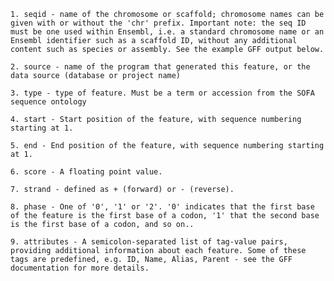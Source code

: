     1. seqid - name of the chromosome or scaffold; chromosome names can be given with or without the 'chr' prefix. Important note: the seq ID must be one used within Ensembl, i.e. a standard chromosome name or an Ensembl identifier such as a scaffold ID, without any additional content such as species or assembly. See the example GFF output below.

    2. source - name of the program that generated this feature, or the data source (database or project name)

    3. type - type of feature. Must be a term or accession from the SOFA sequence ontology

    4. start - Start position of the feature, with sequence numbering starting at 1.

    5. end - End position of the feature, with sequence numbering starting at 1.

    6. score - A floating point value.

    7. strand - defined as + (forward) or - (reverse).

    8. phase - One of '0', '1' or '2'. '0' indicates that the first base of the feature is the first base of a codon, '1' that the second base is the first base of a codon, and so on..

    9. attributes - A semicolon-separated list of tag-value pairs, providing additional information about each feature. Some of these tags are predefined, e.g. ID, Name, Alias, Parent - see the GFF documentation for more details.


